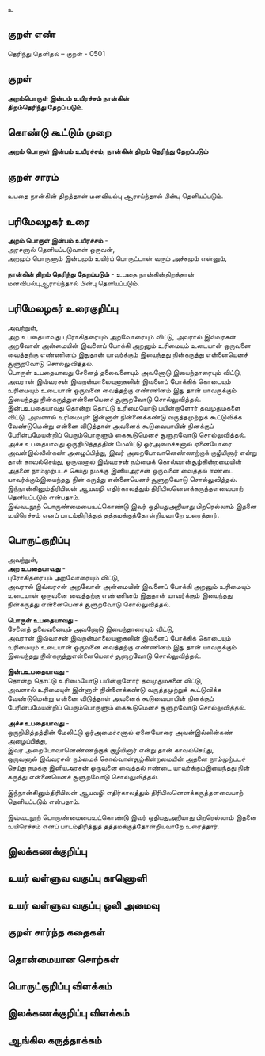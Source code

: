 உ

## குறள் எண் 

தெரிந்து தெளிதல்  – குறள் - 0501  

## குறள் 

**அறம்பொருள் இன்பம் உயிரச்சம் நான்கின்  
திறம்தெரிந்து தேறப் படும்.**

## கொண்டு கூட்டும் முறை

**அறம் பொருள் இன்பம் உயிரச்சம், நான்கின் திறம் தெரிந்து தேறப்படும்**

## குறள் சாரம் 

உபதை நான்கின் திறத்தான் மனவியல்பு ஆராய்ந்தால் பின்பு தெளியப்படும்.  

## பரிமேலழகர் உரை

**அறம் பொருள் இன்பம் உயிரச்சம்** -  
அரசனால் தெளியப்படுவான் ஒருவன்,  
அறமும் பொருளும் இன்பமும் உயிர்ப் பொருட்டான் வரும் அச்சமும் என்னும்,  

**நான்கின் திறம் தெரிந்து தேறப்படும்** - உபதை நான்கின்திறத்தான் மனவியல்புஆராய்ந்தால் பின்பு தெளியப்படும். 

## பரிமேலழகர் உரைகுறிப்பு   

அவற்றுள்,  
அற உபதையாவது புரோகிதரையும் அறவோரையும் விட்டு, அவரால் இவ்வரசன் அறவோன் அன்மையின் இவனைப் போக்கி அறனும் உரிமையும் உடையான் ஒருவனை வைத்தற்கு எண்ணினம் இதுதான் யாவர்க்கும் இயைந்தது நின்கருத்து என்னையெனச் சூளுறவோடு சொல்லுவித்தல்.  
பொருள் உபதையாவது சேனைத் தலைவனையும் அவனோடு இயைந்தாரையும் விட்டு, அவரான் இவ்வரசன் இவறன்மாலையனாகலின் இவனைப் போக்கிக் கொடையும் உரிமையும் உடையான் ஒருவனை வைத்தற்கு எண்ணினம் இது தான் யாவருக்கும் இயைந்தது நின்கருத்துஎன்னையெனச் சூளுறவோடு சொல்லுவித்தல்.  
இன்பஉபதையாவது தொன்று தொட்டு உரிமையோடு பயின்றாளோர் தவமுதுமகளை விட்டு, அவளால் உரிமையுள் இன்னாள் நின்னைக்கண்டு வருத்தமுற்றுக் கூட்டுவிக்க வேண்டுமென்று என்னை விடுத்தாள் அவனைக் கூடுவையாயின் நினக்குப் பேரின்பமேயன்றிப் பெரும்பொருளும் கைகூடுமெனச் சூளுறவோடு சொல்லுவித்தல்.  
அச்ச உபதையாவது ஒருநிமித்தத்தின் மேலிட்டு ஓர்அமைச்சனால் ஏனையோரை அவன்இல்லின்கண் அழைப்பித்து, இவர் அறைபோவானெண்ணற்குக் குழீயினார் என்று தான் காவல்செய்து, ஒருவனால் இவ்வரசன் நம்மைக் கொல்வான்சூழ்கின்றமையின் அதனை நாம்முற்படச் செய்து நமக்கு இனியஅரசன் ஒருவனை வைத்தல் ஈண்டை யாவர்க்கும்இயைந்தது நின் கருத்து என்னையெனச் சூளுறவோடு சொல்லுவித்தல்.  
இந்நான்கினும்திரிபிலன் ஆயவழி எதிர்காலத்தும் திரிபிலனெனக்கருத்தளவையாற் தெளியப்படும் என்பதாம்.  
இவ்வடநூற் பொருண்மையைஉட்கொண்டு இவர் ஓதியதுஅறியாது பிறரெல்லாம் இதனை உயிரெச்சம் எனப் பாடம்திரித்துத் தத்தமக்குத்தோன்றியவாறே உரைத்தார்.    

## பொருட்குறிப்பு 

அவற்றுள்,  
**அற உபதையாவது** -   
புரோகிதரையும் அறவோரையும் விட்டு,  
அவரால் இவ்வரசன் அறவோன் அன்மையின் இவனைப் போக்கி அறனும் உரிமையும் உடையான் ஒருவனை வைத்தற்கு எண்ணினம் இதுதான் யாவர்க்கும் இயைந்தது நின்கருத்து என்னையெனச் சூளுறவோடு சொல்லுவித்தல்.    

**பொருள் உபதையாவது** -  
சேனைத் தலைவனையும் அவனோடு இயைந்தாரையும் விட்டு,  
அவரான் இவ்வரசன் இவறன்மாலையனாகலின் இவனைப் போக்கிக் கொடையும் உரிமையும் உடையான் ஒருவனை வைத்தற்கு எண்ணினம் இது தான் யாவருக்கும் இயைந்தது நின்கருத்துஎன்னையெனச் சூளுறவோடு சொல்லுவித்தல்.     

**இன்பஉபதையாவது** -   
தொன்று தொட்டு உரிமையோடு பயின்றாளோர் தவமுதுமகளை விட்டு,  
அவளால் உரிமையுள் இன்னாள் நின்னைக்கண்டு வருத்தமுற்றுக் கூட்டுவிக்க வேண்டுமென்று என்னை விடுத்தாள் அவனைக் கூடுவையாயின் நினக்குப் பேரின்பமேயன்றிப் பெரும்பொருளும் கைகூடுமெனச் சூளுறவோடு சொல்லுவித்தல்.    

**அச்ச உபதையாவது** -   
ஒருநிமித்தத்தின் மேலிட்டு ஓர்அமைச்சனால் ஏனையோரை அவன்இல்லின்கண் அழைப்பித்து,  
இவர் அறைபோவானெண்ணற்குக் குழீயினார் என்று தான் காவல்செய்து,  
ஒருவனால் இவ்வரசன் நம்மைக் கொல்வான்சூழ்கின்றமையின் அதனை நாம்முற்படச் செய்து நமக்கு இனியஅரசன் ஒருவனை வைத்தல் ஈண்டை யாவர்க்கும்இயைந்தது நின் கருத்து என்னையெனச் சூளுறவோடு சொல்லுவித்தல்.    

இந்நான்கினும்திரிபிலன் ஆயவழி எதிர்காலத்தும் திரிபிலனெனக்கருத்தளவையாற் தெளியப்படும் என்பதாம்.    

இவ்வடநூற் பொருண்மையைஉட்கொண்டு இவர் ஓதியதுஅறியாது பிறரெல்லாம் இதனை உயிரெச்சம் எனப் பாடம்திரித்துத் தத்தமக்குத்தோன்றியவாறே உரைத்தார்.  

## இலக்கணக்குறிப்பு  


## உயர் வள்ளுவ வகுப்பு காணொளி


## உயர் வள்ளுவ வகுப்பு ஒலி அமைவு 

 
## குறள் சார்ந்த கதைகள் 


## தொன்மையான சொற்கள்


## பொருட்குறிப்பு விளக்கம்


## இலக்கணக்குறிப்பு விளக்கம்


## ஆங்கில கருத்தாக்கம் 


